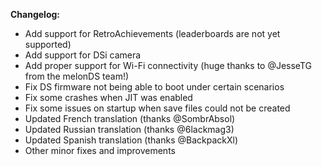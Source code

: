 **Changelog:**
* Add support for RetroAchievements (leaderboards are not yet supported)
* Add support for DSi camera
* Add proper support for Wi-Fi connectivity (huge thanks to @JesseTG from the melonDS team!)
* Fix DS firmware not being able to boot under certain scenarios 
* Fix some crashes when JIT was enabled
* Fix some issues on startup when save files could not be created
* Updated French translation (thanks @SombrAbsol)
* Updated Russian translation (thanks @6lackmag3)
* Updated Spanish translation (thanks @BackpackXl)
* Other minor fixes and improvements